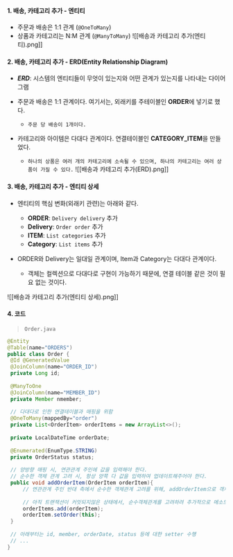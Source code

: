 
#### 1. 배송, 카테고리 추가 - 엔티티

- 주문과 배송은 1:1 관계 (`@OneToMany`)
- 상품과 카테고리는 N:M 관계 (`@ManyToMany`)
![[배송과 카테고리 추가(엔티티).png]]

#### 2. 배송, 카테고리 추가 - ERD(Entity Relationship Diagram)

- **_ERD_**: 시스템의 엔티티들이 무엇이 있는지와 어떤 관계가 있는지를 나타내는 다이어그램

- 주문과 배송은 1:1 관계이다. 여기서는, 외래키를 주테이블인 **ORDER**에 넣기로 했다.
	- `주문 당 배송이 1개이다.`

- 카테고리와 아이템은 다대다 관계이다. 연결테이블인 **CATEGORY_ITEM**을 만들었다.
	- `하나의 상품은 여러 개의 카테고리에 소속될 수 있으며, 하나의 카테고리는 여러 상품이 가질 수 있다.`
![[배송과 카테고리 추가(ERD).png]]


#### 3. 배송, 카테고리 추가 - 엔티티 상세

- 엔티티의 핵심 변화(외래키 관련)는 아래와 같다.
	- **ORDER**: `Delivery delivery` 추가
	- **Delivery**: `Order order` 추가
	- **ITEM**: `List categories` 추가
	- **Category**: `List items` 추가

- ORDER와 Delivery는 일대일 관계이며, Item과 Category는 다대다 관계이다.
	- 객체는 컬렉션으로 다대다로 구현이 가능하기 때문에, 연결 테이블 같은 것이 필요 없는 것이다.

![[배송과 카테고리 추가(엔티티 상세).png]]


#### 4. 코드

> `Order.java`
```java
@Entity
@Table(name="ORDERS")
public class Order {
 @Id @GeneratedValue
 @JoinColumn(name="ORDER_ID")
 private Long id;
 
 @ManyToOne
 @JoinColumn(name="MEMBER_ID")
 private Member nmember;
 
 // 다대다로 인한 연결테이블과 매핑을 위함
 @OneToMany(mappedBy="order")
 private List<OrderItem> orderItems = new ArrayList<>();
 
 private LocalDateTime orderDate;
 
 @Enumerated(EnumType.STRING)
 private OrderStatus status;
 
 // 양방향 매핑 시, 연관관계 주인에 값을 입력해야 한다.
 // 순수한 객체 관계 고려 시, 항상 양쪽 다 값을 입력하여 업데이트해주어야 한다.
 public void addOrderItem(OrderItem orderItem){
	 // 연관관계 주인 반대 측에서 순수한 객체관계 고려를 위해, addOrderItem으로 객체 값 추가로 업데이트 수행
	 
	 // 아직 트랜잭션이 커밋되지않은 상태에서, 순수객체관계를 고려하려 추가적으로 메소드를 정의하는 과정이 아래와 같이 필요하다면, 양방향 연관관계가 설정된 객체 중 한 곳만 정의해주면 된다. (여기서는 연관관계 주인 반대에서 수행해주었음)
	 orderItems.add(orderItem);
	 orderItem.setOrder(this);
 }
 
 // 아래부터는 id, member, orderDate, status 등에 대한 setter 수행
 // ...
}
```